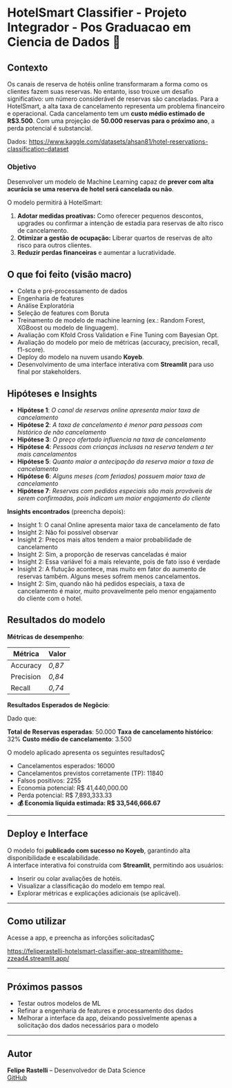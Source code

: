 # HotelSmart Classifier - Projeto Integrador - Pos Graduacao em Ciencia de Dados 🏨

## Contexto

Os canais de reserva de hotéis online transformaram a forma como os clientes fazem suas reservas. No entanto, isso trouxe um desafio significativo: um número considerável de reservas são canceladas.
Para a HotelSmart, a alta taxa de cancelamento representa um problema financeiro e operacional. Cada cancelamento tem um **custo médio estimado de R$3.500**. Com uma projeção de **50.000 reservas para o próximo ano**, a perda potencial é substancial.

Dados: https://www.kaggle.com/datasets/ahsan81/hotel-reservations-classification-dataset

### Objetivo

Desenvolver um modelo de Machine Learning capaz de **prever com alta acurácia se uma reserva de hotel será cancelada ou não**. 

O modelo permitirá à HotelSmart:
1.  **Adotar medidas proativas:** Como oferecer pequenos descontos, upgrades ou confirmar a intenção de estadia para reservas de alto risco de cancelamento.
2.  **Otimizar a gestão de ocupação:** Liberar quartos de reservas de alto risco para outros clientes.
3.  **Reduzir perdas financeiras** e aumentar a lucratividade.

## O que foi feito (visão macro)

- Coleta e pré-processamento de dados
- Engenharia de features
- Análise Exploratória
- Seleção de features com Boruta
- Treinamento de modelo de machine learning (ex.: Random Forest, XGBoost ou modelo de linguagem).
- Avaliação com Kfold Cross Validation e Fine Tuning com Bayesian Opt.
- Avaliação do modelo por meio de métricas (accuracy, precision, recall, f1-score).
- Deploy do modelo na nuvem usando **Koyeb**.
- Desenvolvimento de uma interface interativa com **Streamlit** para uso final por stakeholders.

## Hipóteses e Insights

- **Hipótese 1**: *O canal de reservas online apresenta maior taxa de cancelamento*
- **Hipótese 2**: *A taxa de cancelamento é menor para pessoas com histórico de não cancelamento*
- **Hipótese 3**: *O preço ofertado influencia na taxa de cancelamento*
- **Hipótese 4**: *Pessoas com crianças inclusas na reserva tendem a ter mais cancelamentos*
- **Hipótese 5**: *Quanto maior a antecipação da reserva maior a taxa de cancelamento*
- **Hipótese 6**: *Alguns meses (com feriados) possuem maior taxa de cancelamento*
- **Hipótese 7**: *Reservas com pedidos especiais são mais prováveis de serem confirmadas, pois indicam um maior engajamento do cliente*

**Insights encontrados** (preencha depois):

- Insight 1: O canal Online apresenta maior taxa de cancelamento de fato
- Insight 2: Não foi possível observar
- Insight 2: Preços mais altos tendem a maior probabilidade de cancelamento
- Insight 2: Sim, a proporção de reservas canceladas é maior
- Insight 2: Essa variável foi a mais relevante, pois de fato isso é verdade
- Insight 2: A flutução acontece, mas muito em fator do aumento de reservas também. Alguns meses sofrem menos cancelamentos.
- Insight 2: Sim, quando não há pedidos especiais, a taxa de cancelamento é maior, muito provavelmente pelo menor engajamento do cliente com o hotel.

## Resultados do modelo

**Métricas de desempenho**:

| Métrica   | Valor         |
| --------- | ------------- |
| Accuracy  | *0,87* |
| Precision | *0,84* |
| Recall    | *0,74* |

**Resultados Esperados de Negõcio**:

Dado que:

**Total de Reservas esperadas**: 50.000
**Taxa de cancelamento histórico**: 32%
**Custo médio de cancelamento**: 3.500

O modelo aplicado apresenta os seguintes resultadosÇ

- Cancelamentos esperados: 16000
- Cancelamentos previstos corretamente (TP): 11840
- Falsos positivos: 2255
- Economia potencial: R$ 41,440,000.00
- Perda potencial: R$ 7,893,333.33
- **💰 Economia líquida estimada: R$ 33,546,666.67**

---

## Deploy e Interface

O modelo foi **publicado com sucesso no Koyeb**, garantindo alta disponibilidade e escalabilidade.\
A interface interativa foi construída com **Streamlit**, permitindo aos usuários:

- Inserir ou colar avaliações de hotéis.
- Visualizar a classificação do modelo em tempo real.
- Explorar métricas e explicações adicionais (se aplicável).

---

## Como utilizar

Acesse a app, e preencha as inforções solicitadasÇ

https://feliperastelli-hotelsmart-classifier-app-streamlithome-zzead4.streamlit.app/

---

## Próximos passos

- Testar outros modelos de ML
- Refinar a engenharia de features e processamento dos dados
- Melhorar a interface da app, deixando possivelmente apenas a solicitação dos dados necessários para o modelo
  
---

## Autor

**Felipe Rastelli** – Desenvolvedor de Data Science\
[GitHub](https://github.com/feliperastelli)


